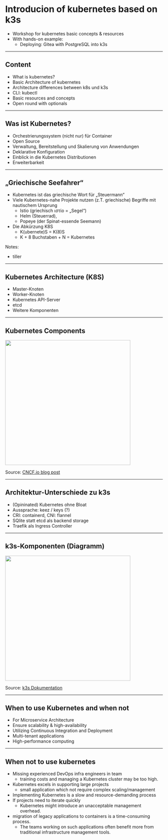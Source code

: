 # Introducion of kubernetes based on k3s

 - Workshop for kubernetes basic concepts & resources
 - With hands-on example:
   - Deploying: Gitea with PostgreSQL into k3s

----

## Content

- What is kubernetes?
- Basic Architecture of kubernetes
- Architecture differences between k8s und k3s
- CLI: kubectl
- Basic resources and concepts
- Open round with optionals

----

## Was ist Kubernetes?

 - Orchestrierungssystem (nicht nur) für Container
 - Open Source
 - Verwaltung, Bereitstellung und Skalierung von Anwendungen
 - Deklarative Konfiguration
 - Einblick in die Kubernetes Distributionen
 - Erweiterbarkeit

----

## „Griechische Seefahrer“

<!-- .slide: data-background-opacity="10%" data-background-image="./images/backgrounds/choco-1920x1080.png" -->

  - Kubernetes ist das griechische Wort für „Steuermann“
  - Viele Kubernetes-nahe Projekte nutzen (z.T. griechische) Begriffe
    mit nautischem Ursprung
      - Istio (griechisch ιστίο = „Segel“)
      - Helm (Steuerrad),
      - Popeye (der Spinat-essende Seemann)
  - Die Abkürzung K8S
    - K(ubernete)S = K(8)S
    - K + 8 Buchstaben + N = Kubernetes

Notes:
- tiller

----

## Kubernetes Architecture (K8S)

- Master-Knoten
- Worker-Knoten
- Kubernetes API-Server
- etcd
- Weitere Komponenten

----
## Kubernetes Components

<div><img src="./images/k8s-architecture-1.png" style="height: 400px;"></div>

Source: [CNCF.io blog post](https://www.cncf.io/blog/2019/08/19/how-kubernetes-works/)

----

## Architektur-Unterschiede zu k3s

- (Opininated) Kubernetes ohne Bloat
- Aussprache: keez / keys (?)
- CRI: containerd, CNI: flannel
- SQlite statt etcd als backend storage
- Traefik als Ingress Controller

----

## k3s-Komponenten (Diagramm)

<div><img src="./images/k3s-architecture-1.png" style="height: 400px;"></div>

Source: [k3s Dokumentation](https://docs.k3s.io/architecture)

----

## When to use Kubernetes and when not

- For Microservice Architecture
- Ensure scalability & high-availability
- Utilizing Continuous Integration and Deployment
- Multi-tenant applications
- High-performance computing

----

## When not to use kubernetes

  - Missing experienced DevOps infra engineers in team
    - training costs and managing a Kubernetes cluster may be too high.
  - Kubernetes excels in supporting large projects
    - small application which not require complex scaling/management
  - Implementing Kubernetes is a slow and resource-demanding process
  - If projects need to iterate quickly
    - Kubernetes might introduce an unacceptable management overhead.
  - migration of legacy applications to containers is a time-consuming process.
    - The teams working on such applications often benefit more from traditional infrastructure management tools.
